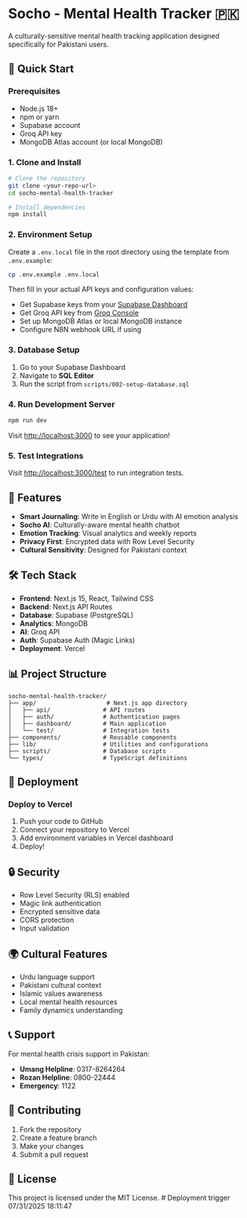 # Socho - Mental Health Tracker 🇵🇰

A culturally-sensitive mental health tracking application designed specifically for Pakistani users.

## 🚀 Quick Start

### Prerequisites
- Node.js 18+
- npm or yarn
- Supabase account
- Groq API key
- MongoDB Atlas account (or local MongoDB)

### 1. Clone and Install
```bash
# Clone the repository
git clone <your-repo-url>
cd socho-mental-health-tracker

# Install dependencies
npm install
```

### 2. Environment Setup
Create a `.env.local` file in the root directory using the template from `.env.example`:

```bash
cp .env.example .env.local
```

Then fill in your actual API keys and configuration values:
- Get Supabase keys from your [Supabase Dashboard](https://supabase.com/dashboard)
- Get Groq API key from [Groq Console](https://console.groq.com)
- Set up MongoDB Atlas or local MongoDB instance
- Configure N8N webhook URL if using

### 3. Database Setup
1. Go to your Supabase Dashboard
2. Navigate to **SQL Editor**
3. Run the script from `scripts/002-setup-database.sql`

### 4. Run Development Server
```bash
npm run dev
```

Visit [http://localhost:3000](http://localhost:3000) to see your application!

### 5. Test Integrations
Visit [http://localhost:3000/test](http://localhost:3000/test) to run integration tests.

## 📱 Features
- **Smart Journaling**: Write in English or Urdu with AI emotion analysis
- **Socho AI**: Culturally-aware mental health chatbot
- **Emotion Tracking**: Visual analytics and weekly reports
- **Privacy First**: Encrypted data with Row Level Security
- **Cultural Sensitivity**: Designed for Pakistani context

## 🛠️ Tech Stack
- **Frontend**: Next.js 15, React, Tailwind CSS
- **Backend**: Next.js API Routes
- **Database**: Supabase (PostgreSQL)
- **Analytics**: MongoDB
- **AI**: Groq API
- **Auth**: Supabase Auth (Magic Links)
- **Deployment**: Vercel

## 📊 Project Structure
```
socho-mental-health-tracker/
├── app/                    # Next.js app directory
│   ├── api/               # API routes
│   ├── auth/              # Authentication pages
│   ├── dashboard/         # Main application
│   └── test/              # Integration tests
├── components/            # Reusable components
├── lib/                   # Utilities and configurations
├── scripts/               # Database scripts
└── types/                 # TypeScript definitions
```

## 🚀 Deployment

### Deploy to Vercel
1. Push your code to GitHub
2. Connect your repository to Vercel
3. Add environment variables in Vercel dashboard
4. Deploy!

## 🔒 Security
- Row Level Security (RLS) enabled
- Magic link authentication
- Encrypted sensitive data
- CORS protection
- Input validation

## 🌍 Cultural Features
- Urdu language support
- Pakistani cultural context
- Islamic values awareness
- Local mental health resources
- Family dynamics understanding

## 📞 Support
For mental health crisis support in Pakistan:
- **Umang Helpline**: 0317-8264264
- **Rozan Helpline**: 0800-22444
- **Emergency**: 1122

## 🤝 Contributing
1. Fork the repository
2. Create a feature branch
3. Make your changes
4. Submit a pull request

## 📄 License
This project is licensed under the MIT License.
#   D e p l o y m e n t   t r i g g e r   0 7 / 3 1 / 2 0 2 5   1 8 : 1 1 : 4 7  
 